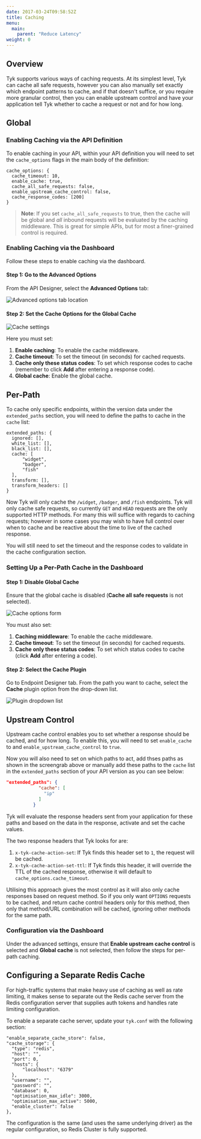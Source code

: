 ```yaml
---
date: 2017-03-24T09:58:52Z
title: Caching
menu:
  main:
    parent: "Reduce Latency"
weight: 0 
---
```


## <a name="overview"></a> Overview

Tyk supports various ways of caching requests. At its simplest level, Tyk can cache all safe requests, however you can also manually set exactly which endpoint patterns to cache, and if that doesn't suffice, or you require more granular control, then you can enable upstream control and have your application tell Tyk whether to cache a request or not and for how long.


## <a name="global"></a> Global

### Enabling Caching via the API Definition

To enable caching in your API, within your API definition you will need to set the `cache_options` flags in the main body of the definition:

```{.copyWrapper}
cache_options: {
  cache_timeout: 10,
  enable_cache: true,
  cache_all_safe_requests: false,
  enable_upstream_cache_control: false,
  cache_response_codes: [200]
}
```

> **Note**: If you set `cache_all_safe_requests` to true, then the cache will be global and *all* inbound requests will be evaluated by the caching middleware. This is great for simple APIs, but for most a finer-grained control is required.

### Enabling Caching via the Dashboard

Follow these steps to enable caching via the dashboard.

#### Step 1: Go to the Advanced Options

From the API Designer, select the **Advanced Options** tab:

![Advanced options tab location](/docs/img/dashboard/system-management/api_designer_advanced_2.5.png)

#### Step 2: Set the Cache Options for the Global Cache

![Cache settings](/docs/img/dashboard/system-management/cache_options_2.5.png)

Here you must set:

1.  **Enable caching**: To enable the cache middleware.
2.  **Cache timeout**: To set the timeout (in seconds) for cached requests.
3.  **Cache only these status codes**: To set which response codes to cache (remember to click **Add** after entering a response code).
4.  **Global cache**: Enable the global cache.


## <a name="per-path"></a> Per-Path

To cache only specific endpoints, within the version data under the `extended_paths` section, you will need to define the paths to cache in the `cache` list:

```
extended_paths: {
  ignored: [],
  white_list: [],
  black_list: [],
  cache: [
      "widget",
      "badger",
      "fish"
  ],
  transform: [],
  transform_headers: []
}
```

Now Tyk will only cache the `/widget`, `/badger`, and `/fish` endpoints. Tyk will only cache safe requests, so currently `GET` and `HEAD` requests are the only supported HTTP methods. For many this will suffice with regards to caching requests; however in some cases you may wish to have full control over when to cache and be reactive about the time to live of the cached response.

You will still need to set the timeout and the response codes to validate in the cache configuration section.

### Setting Up a Per-Path Cache in the Dashboard

#### Step 1: Disable Global Cache

Ensure that the global cache is disabled (**Cache all safe requests** is not selected).

![Cache options form](/docs/img/dashboard/system-management/api_designer_advanced_2.5.png)

You must also set:

1.  **Caching middleware**: To enable the cache middleware.
2.  **Cache timeout**: To set the timeout (in seconds) for cached requests.
3.  **Cache only these status codes**: To set which status codes to cache (click **Add** after entering a code).

#### Step 2: Select the Cache Plugin

Go to Endpoint Designer tab. From the path you want to cache, select the **Cache** plugin option from the drop-down list.

![Plugin dropdown list](/docs/img/dashboard/system-management/cache_plugin_2.5.png)

 
## <a name="upstream-control"></a> Upstream Control

Upstream cache control enables you to set whether a response should be cached, and for how long. To enable this, you will need to set `enable_cache` to and `enable_upstream_cache_control` to `true`.

Now you will also need to set on which paths to act, add thses paths as shown in the screengrab above or manually add these paths to the `cache` list in the `extended_paths` section of your API version as you can see below:
``` json
"extended_paths": {
            "cache": [
              "ip"
            ]
          }
 ```          

Tyk will evaluate the response headers sent from your application for these paths and based on the data in the response, activate and set the cache values.

The two response headers that Tyk looks for are:

1.  `x-tyk-cache-action-set`: If Tyk finds this header set to `1`, the request will be cached.
2.  `x-tyk-cache-action-set-ttl`: If Tyk finds this header, it will override the TTL of the cached response, otherwise it will default to `cache_options.cache_timeout`.

Utilising this approach gives the most control as it will also only cache responses based on request method. So if you only want `OPTIONS` requests to be cached, and return cache control headers only for this method, then only that method/URL combination will be cached, ignoring other methods for the same path.


### Configuration via the Dashboard

Under the advanced settings, ensure that **Enable upstream cache control** is selected and **Global cache** is not selected, then follow the steps for per-path caching.

## <a name="separate-redis-cache"></a> Configuring a Separate Redis Cache

For high-traffic systems that make heavy use of caching as well as rate limiting, it makes sense to separate out the Redis cache server from the Redis configuration server that supplies auth tokens and handles rate limiting configuration.

To enable a separate cache server, update your `tyk.conf` with the following section:

```{.copyWrapper}
"enable_separate_cache_store": false,
"cache_storage": {
  "type": "redis",
  "host": "",
  "port": 0,
  "hosts": {
      "localhost": "6379"
  },
  "username": "",
  "password": "",
  "database": 0,
  "optimisation_max_idle": 3000,
  "optimisation_max_active": 5000,
  "enable_cluster": false
},
```

The configuration is the same (and uses the same underlying driver) as the regular configuration, so Redis Cluster is fully supported.